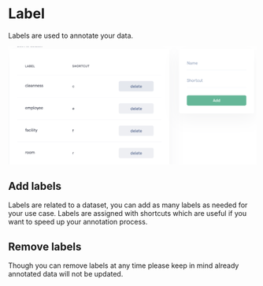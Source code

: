 # Label

Labels are used to annotate your data.

![labels](../images/label-labels2.png)

## Add labels
Labels are related to a dataset, you can add as many labels as needed for your use case. Labels are assigned with shortcuts which are useful if you want to speed up your annotation process.

## Remove labels
Though you can remove labels at any time please keep in mind already annotated data will not be updated. 